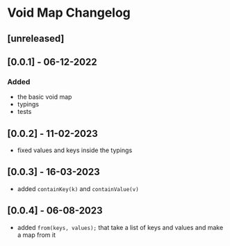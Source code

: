 # Void Map Changelog

## [unreleased]

## [0.0.1] - 06-12-2022

### Added
- the basic void map
- typings
- tests

## [0.0.2] - 11-02-2023
- fixed values and keys inside the typings

## [0.0.3] - 16-03-2023
- added `containKey(k)` and `containValue(v)`

## [0.0.4] - 06-08-2023
- added `from(keys, values);` that take a list of keys  and values and make a map from it